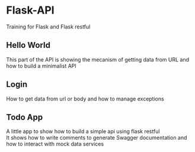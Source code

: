 # Flask-API
Training for Flask and Flask restful

## Hello World
This part of the API is showing the mecanism of getting data from URL and how to build a minimalist API

## Login
How to get data from url or body and how to manage exceptions

## Todo App
A little app to show how to build a simple api using flask restful  
It shows how to write comments to generate Swagger documentation and how to interact with mock data services
